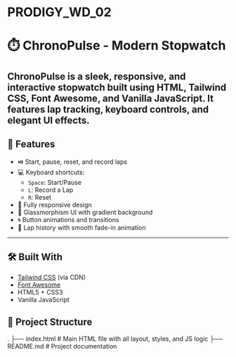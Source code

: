 # PRODIGY_WD_02

# ⏱️ ChronoPulse - Modern Stopwatch

**ChronoPulse** is a sleek, responsive, and interactive stopwatch built using **HTML**, **Tailwind CSS**, **Font Awesome**, and **Vanilla JavaScript**. It features lap tracking, keyboard controls, and elegant UI effects.
---

## 🚀 Features

- ⏯️ Start, pause, reset, and record laps
- 💻 Keyboard shortcuts:
  - `Space`: Start/Pause
  - `L`: Record a Lap
  - `R`: Reset
- 📱 Fully responsive design
- 🧊 Glassmorphism UI with gradient background
- 🌀 Button animations and transitions
- 📜 Lap history with smooth fade-in animation

---

## 🛠️ Built With

- [Tailwind CSS](https://tailwindcss.com/) (via CDN)
- [Font Awesome](https://fontawesome.com/)
- HTML5 + CSS3
- Vanilla JavaScript


## 📂 Project Structure

.
├── index.html # Main HTML file with all layout, styles, and JS logic
├── README.md # Project documentation

